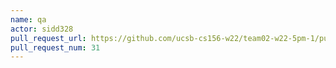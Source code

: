 ```yaml
---
name: qa
actor: sidd328
pull_request_url: https://github.com/ucsb-cs156-w22/team02-w22-5pm-1/pull/31
pull_request_num: 31
---
```

